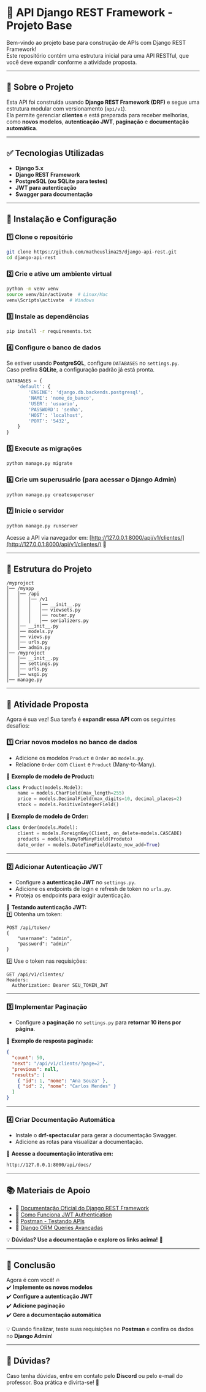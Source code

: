 # 🚀 API Django REST Framework - Projeto Base

Bem-vindo ao projeto base para construção de APIs com Django REST Framework!  
Este repositório contém uma estrutura inicial para uma API RESTful, que você deve expandir conforme a atividade proposta.

---

## 📌 Sobre o Projeto

Esta API foi construída usando **Django REST Framework (DRF)** e segue uma estrutura modular com versionamento (`api/v1`).  
Ela permite gerenciar **clientes** e está preparada para receber melhorias, como **novos modelos**, **autenticação JWT**, **paginação** e **documentação automática**.

---

## ✅ Tecnologias Utilizadas

- **Django 5.x**
- **Django REST Framework**
- **PostgreSQL (ou SQLite para testes)**
- **JWT para autenticação**
- **Swagger para documentação**

---

## 📌 Instalação e Configuração

### **1️⃣ Clone o repositório**

```sh
git clone https://github.com/matheuslima25/django-api-rest.git
cd django-api-rest
```

### **2️⃣ Crie e ative um ambiente virtual**

```sh
python -m venv venv
source venv/bin/activate  # Linux/Mac
venv\Scripts\activate  # Windows
```

### **3️⃣ Instale as dependências**

```sh
pip install -r requirements.txt
```

### **4️⃣ Configure o banco de dados**

Se estiver usando **PostgreSQL**, configure `DATABASES` no `settings.py`.  
Caso prefira **SQLite**, a configuração padrão já está pronta.

```python
DATABASES = {
    'default': {
        'ENGINE': 'django.db.backends.postgresql',
        'NAME': 'nome_do_banco',
        'USER': 'usuario',
        'PASSWORD': 'senha',
        'HOST': 'localhost',
        'PORT': '5432',
    }
}
```

### **5️⃣ Execute as migrações**

```sh
python manage.py migrate
```

### **6️⃣ Crie um superusuário (para acessar o Django Admin)**

```sh
python manage.py createsuperuser
```

### **7️⃣ Inicie o servidor**

```sh
python manage.py runserver
```

Acesse a API via navegador em: [http://127.0.0.1:8000/api/v1/clientes/](http://127.0.0.1:8000/api/v1/clientes/) 🚀

---

## 📌 Estrutura do Projeto

```
/myproject
│── /myapp
│   │── /api
│   │   │── /v1
│   │   │   │── __init__.py
│   │   │   │── viewsets.py
│   │   │   │── router.py
│   │   │   │── serializers.py
│   │── __init__.py
│   │── models.py
│   │── views.py
│   │── urls.py
│   │── admin.py
│── /myproject
│   │── __init__.py
│   │── settings.py
│   │── urls.py
│   │── wsgi.py
│── manage.py
```

---

## 🚀 **Atividade Proposta**

Agora é sua vez! Sua tarefa é **expandir essa API** com os seguintes desafios:

### **1️⃣ Criar novos modelos no banco de dados**

- Adicione os modelos `Product` e `Order` ao `models.py`.
- Relacione `Order` com `Client` e `Product` (Many-to-Many).

📌 **Exemplo de modelo de Product:**

```python
class Product(models.Model):
    name = models.CharField(max_length=255)
    price = models.DecimalField(max_digits=10, decimal_places=2)
    stock = models.PositiveIntegerField()
```

📌 **Exemplo de modelo de Order:**

```python
class Order(models.Model):
    client = models.ForeignKey(Client, on_delete=models.CASCADE)
    products = models.ManyToManyField(Produto)
    date_order = models.DateTimeField(auto_now_add=True)
```

---

### **2️⃣ Adicionar Autenticação JWT**

- Configure a **autenticação JWT** no `settings.py`.
- Adicione os endpoints de login e refresh de token no `urls.py`.
- Proteja os endpoints para exigir autenticação.

📌 **Testando autenticação JWT:**  
1️⃣ Obtenha um token:

```http
POST /api/token/
{
    "username": "admin",
    "password": "admin"
}
```

2️⃣ Use o token nas requisições:

```http
GET /api/v1/clientes/
Headers:
  Authorization: Bearer SEU_TOKEN_JWT
```

---

### **3️⃣ Implementar Paginação**

- Configure a **paginação** no `settings.py` para **retornar 10 itens por página**.

📌 **Exemplo de resposta paginada:**

```json
{
  "count": 50,
  "next": "/api/v1/clients/?page=2",
  "previous": null,
  "results": [
    { "id": 1, "nome": "Ana Souza" },
    { "id": 2, "nome": "Carlos Mendes" }
  ]
}
```

---

### **4️⃣ Criar Documentação Automática**

- Instale o **drf-spectacular** para gerar a documentação Swagger.
- Adicione as rotas para visualizar a documentação.

📌 **Acesse a documentação interativa em:**

```
http://127.0.0.1:8000/api/docs/
```

---

## 📚 **Materiais de Apoio**

- 📌 [Documentação Oficial do Django REST Framework](https://www.django-rest-framework.org/)
- 📌 [Como Funciona JWT Authentication](https://jwt.io/introduction/)
- 📌 [Postman - Testando APIs](https://learning.postman.com/docs/getting-started/introduction/)
- 📌 [Django ORM Queries Avançadas](https://docs.djangoproject.com/en/4.0/topics/db/queries/)

💡 **Dúvidas? Use a documentação e explore os links acima!** 🚀

---

## 🚀 **Conclusão**

Agora é com você! 🔥  
✔️ **Implemente os novos modelos**  
✔️ **Configure a autenticação JWT**  
✔️ **Adicione paginação**  
✔️ **Gere a documentação automática**

💡 Quando finalizar, teste suas requisições no **Postman** e confira os dados no **Django Admin**!

---

## 🤝 **Dúvidas?**

Caso tenha dúvidas, entre em contato pelo **Discord** ou pelo e-mail do professor. Boa prática e divirta-se! 🚀
